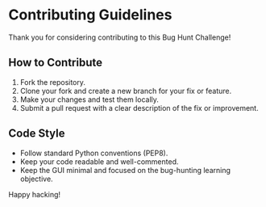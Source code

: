 # Contributing Guidelines

Thank you for considering contributing to this Bug Hunt Challenge!

## How to Contribute

1. Fork the repository.
2. Clone your fork and create a new branch for your fix or feature.
3. Make your changes and test them locally.
4. Submit a pull request with a clear description of the fix or improvement.

## Code Style

- Follow standard Python conventions (PEP8).
- Keep your code readable and well-commented.
- Keep the GUI minimal and focused on the bug-hunting learning objective.

Happy hacking!
